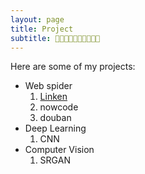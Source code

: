```yaml
---
layout: page
title: Project
subtitle: 💜💜💜💜💜💜💜💜💜💜
---
```


Here are some of my projects:

- Web spider
    1. [Linken](https://github.com/hx-ling/webspider-Linkedin)
    2. nowcode
    3. douban
- Deep Learning
    1. CNN
- Computer Vision
    1. SRGAN
